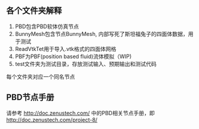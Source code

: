 ## 各个文件夹解释
1. PBD包含PBD软体仿真节点
2. BunnyMesh包含节点BunnyMesh, 内部写死了斯坦福兔子的四面体数据，用于测试
3. ReadVtkTet用于导入.vtk格式的四面体网格
4. PBF为PBF(position based fluid)流体模拟（WIP)
5. test文件夹为测试目录，存放测试输入、预期输出和测试代码

每个文件夹对应一个同名节点

## PBD节点手册

请参考 http://doc.zenustech.com/ 中的PBD相关节点手册，即
http://doc.zenustech.com/project-8/